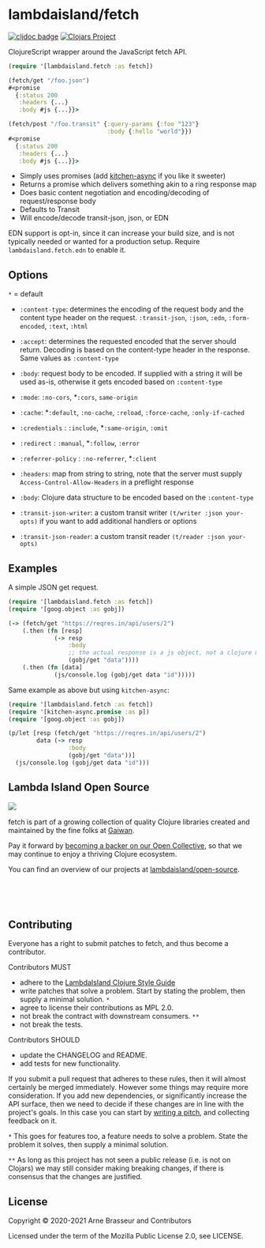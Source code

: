 # lambdaisland/fetch

<!-- badges -->
[![cljdoc badge](https://cljdoc.org/badge/lambdaisland/fetch)](https://cljdoc.org/d/lambdaisland/fetch) [![Clojars Project](https://img.shields.io/clojars/v/lambdaisland/fetch.svg)](https://clojars.org/lambdaisland/fetch)
<!-- /badges -->

ClojureScript wrapper around the JavaScript fetch API.

``` clojure
(require '[lambdaisland.fetch :as fetch])

(fetch/get "/foo.json")
#<promise
  {:status 200
   :headers {...}
   :body #js {...}}>

(fetch/post "/foo.transit" {:query-params {:foo "123"}
                            :body {:hello "world"}})
#<promise
  {:status 200
   :headers {...}
   :body #js {...}}>
```

- Simply uses promises (add [kitchen-async](https://github.com/athos/kitchen-async) if you like it sweeter)
- Returns a promise which delivers something akin to a ring response map
- Does basic content negotiation and encoding/decoding of request/response body
- Defaults to Transit
- Will encode/decode transit-json, json, or EDN

EDN support is opt-in, since it can increase your build size, and is not
typically needed or wanted for a production setup. Require
`lambdaisland.fetch.edn` to enable it.

## Options

`*` = default

- `:content-type`: determines the encoding of the request body and the content type header on the request. `:transit-json`, `:json`, `:edn`, `:form-encoded`, `:text`, `:html`
- `:accept`: determines the requested encoded that the server should return.
  Decoding is based on the content-type header in the response. Same values as
  `:content-type`
- `:body`: request body to be encoded. If supplied with a string it will be used as-is, otherwise it gets encoded based on `:content-type`

- `:mode`: `:no-cors`, *`:cors`, `same-origin`
- `:cache`: *`:default`, `:no-cache`, `:reload`, `:force-cache`, `:only-if-cached`
- `:credentials` : `:include`, *`:same-origin`, `:omit`
- `:redirect` : `:manual`, *`:follow`, `:error`
- `:referrer-policy` : `:no-referrer`, *`:client`
- `:headers`: map from string to string, note that the server must supply
  `Access-Control-Allow-Headers` in a preflight response
- `:body`: Clojure data structure to be encoded based on the `:content-type`
- `:transit-json-writer`: a custom transit writer `(t/writer :json your-opts)` if you want to add additional handlers or options
- `:transit-json-reader`: a custom transit reader `(t/reader :json your-opts)` 

## Examples

A simple JSON get request.

``` clojure
(require '[lambdaisland.fetch :as fetch])
(require '[goog.object :as gobj])

(-> (fetch/get "https://reqres.in/api/users/2")
    (.then (fn [resp]
             (-> resp
                 :body
                 ;; the actual response is a js object, not a clojure map
                 (gobj/get "data"))))
    (.then (fn [data]
             (js/console.log (gobj/get data "id")))))
```

Same example as above but using `kitchen-async`:

``` clojure
(require '[lambdaisland.fetch :as fetch])
(require '[kitchen-async.promise :as p])
(require '[goog.object :as gobj])

(p/let [resp (fetch/get "https://reqres.in/api/users/2")
        data (-> resp
                 :body
                 (gobj/get "data"))]
  (js/console.log (gobj/get data "id")))
```

<!-- opencollective -->
## Lambda Island Open Source

<img align="left" src="https://github.com/lambdaisland/open-source/raw/master/artwork/lighthouse_readme.png">

&nbsp;

fetch is part of a growing collection of quality Clojure libraries created and maintained
by the fine folks at [Gaiwan](https://gaiwan.co).

Pay it forward by [becoming a backer on our Open Collective](http://opencollective.com/lambda-island),
so that we may continue to enjoy a thriving Clojure ecosystem.

You can find an overview of our projects at [lambdaisland/open-source](https://github.com/lambdaisland/open-source).

&nbsp;

&nbsp;
<!-- /opencollective -->

<!-- contributing -->
## Contributing

Everyone has a right to submit patches to fetch, and thus become a contributor.

Contributors MUST

- adhere to the [LambdaIsland Clojure Style Guide](https://nextjournal.com/lambdaisland/clojure-style-guide)
- write patches that solve a problem. Start by stating the problem, then supply a minimal solution. `*`
- agree to license their contributions as MPL 2.0.
- not break the contract with downstream consumers. `**`
- not break the tests.

Contributors SHOULD

- update the CHANGELOG and README.
- add tests for new functionality.

If you submit a pull request that adheres to these rules, then it will almost
certainly be merged immediately. However some things may require more
consideration. If you add new dependencies, or significantly increase the API
surface, then we need to decide if these changes are in line with the project's
goals. In this case you can start by [writing a pitch](https://nextjournal.com/lambdaisland/pitch-template),
and collecting feedback on it.

`*` This goes for features too, a feature needs to solve a problem. State the problem it solves, then supply a minimal solution.

`**` As long as this project has not seen a public release (i.e. is not on Clojars)
we may still consider making breaking changes, if there is consensus that the
changes are justified.
<!-- /contributing -->

<!-- license-mpl -->
## License

Copyright &copy; 2020-2021 Arne Brasseur and Contributors

Licensed under the term of the Mozilla Public License 2.0, see LICENSE.
<!-- /license-mpl -->

